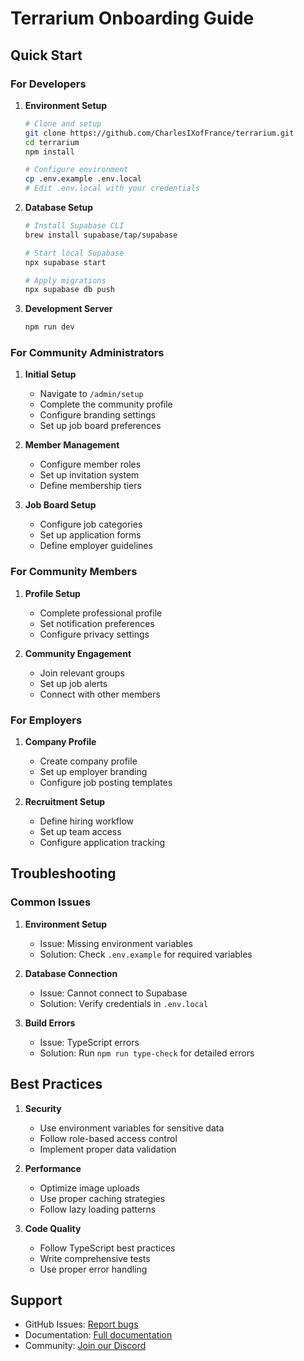 # Terrarium Onboarding Guide

## Quick Start

### For Developers

1. **Environment Setup**
   ```bash
   # Clone and setup
   git clone https://github.com/CharlesIXofFrance/terrarium.git
   cd terrarium
   npm install

   # Configure environment
   cp .env.example .env.local
   # Edit .env.local with your credentials
   ```

2. **Database Setup**
   ```bash
   # Install Supabase CLI
   brew install supabase/tap/supabase

   # Start local Supabase
   npx supabase start

   # Apply migrations
   npx supabase db push
   ```

3. **Development Server**
   ```bash
   npm run dev
   ```

### For Community Administrators

1. **Initial Setup**
   - Navigate to `/admin/setup`
   - Complete the community profile
   - Configure branding settings
   - Set up job board preferences

2. **Member Management**
   - Configure member roles
   - Set up invitation system
   - Define membership tiers

3. **Job Board Setup**
   - Configure job categories
   - Set up application forms
   - Define employer guidelines

### For Community Members

1. **Profile Setup**
   - Complete professional profile
   - Set notification preferences
   - Configure privacy settings

2. **Community Engagement**
   - Join relevant groups
   - Set up job alerts
   - Connect with other members

### For Employers

1. **Company Profile**
   - Create company profile
   - Set up employer branding
   - Configure job posting templates

2. **Recruitment Setup**
   - Define hiring workflow
   - Set up team access
   - Configure application tracking

## Troubleshooting

### Common Issues

1. **Environment Setup**
   - Issue: Missing environment variables
   - Solution: Check `.env.example` for required variables

2. **Database Connection**
   - Issue: Cannot connect to Supabase
   - Solution: Verify credentials in `.env.local`

3. **Build Errors**
   - Issue: TypeScript errors
   - Solution: Run `npm run type-check` for detailed errors

## Best Practices

1. **Security**
   - Use environment variables for sensitive data
   - Follow role-based access control
   - Implement proper data validation

2. **Performance**
   - Optimize image uploads
   - Use proper caching strategies
   - Follow lazy loading patterns

3. **Code Quality**
   - Follow TypeScript best practices
   - Write comprehensive tests
   - Use proper error handling

## Support

- GitHub Issues: [Report bugs](https://github.com/CharlesIXofFrance/terrarium/issues)
- Documentation: [Full documentation](./docs)
- Community: [Join our Discord](#)
